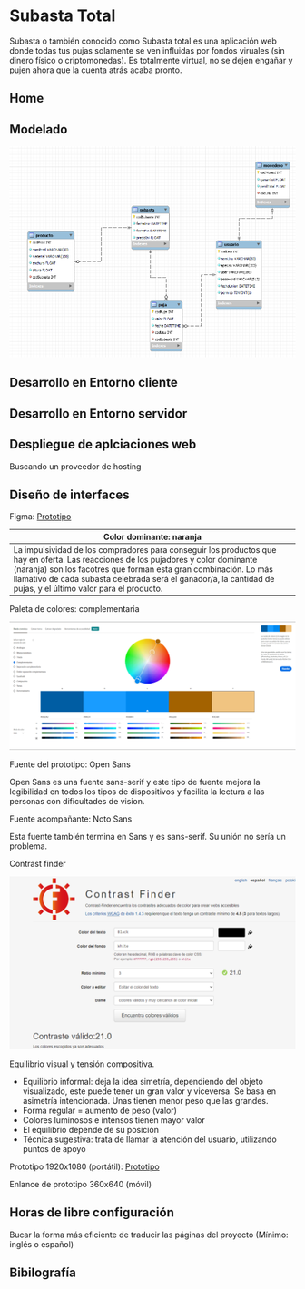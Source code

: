 # Subasta Total
Subasta o también conocido como Subasta total es una aplicación web donde todas tus pujas solamente se ven influidas por fondos viruales (sin dinero físico o criptomonedas). Es totalmente virtual, no se dejen engañar y pujen ahora que la cuenta atrás acaba pronto.

## Home


## Modelado
![Modelo de base de datos](../img/modelado.PNG)

## Desarrollo en Entorno cliente


## Desarrollo en Entorno servidor


## Despliegue de aplciaciones web
Buscando un proveedor de hosting


## Diseño de interfaces
Figma: [Prototipo](https://www.figma.com/proto/MGazLbzsWFdFpbrXs1uyWc/Prototipo-subasta?node-id=1%3A5&starting-point-node-id=1%3A5)

| Color dominante: naranja |
|---------|
| La impulsividad de los compradores para conseguir los productos que hay en oferta. Las reacciones de los pujadores y color dominante (naranja) son los facotres que forman esta gran combinación. Lo más llamativo de cada subasta celebrada será el ganador/a, la cantidad de pujas, y el último valor para el producto. |

Paleta de colores: complementaria

![Paleta de colores - Complementarias](../img/paletaColores.PNG)

Fuente del prototipo: Open Sans

Open Sans es una fuente sans-serif y este tipo de fuente mejora la legibilidad en todos los tipos de 
dispositivos y facilita la lectura a las personas con dificultades de vision.


Fuente acompañante: Noto Sans

Esta fuente también termina en Sans y es sans-serif. Su unión no sería un problema.

Contrast finder

![Mejor combinación de colores](../img/contraste.PNG)

Equilibrio visual y tensión compositiva.

- Equilibrio informal: deja la idea simetría, dependiendo del objeto visualizado, este puede tener un gran valor y viceversa. Se basa en asimetría intencionada. Unas tienen menor peso que las grandes.
- Forma regular = aumento de peso (valor)
- Colores luminosos e intensos tienen mayor valor
- El equilibrio depende de su posición
- Técnica sugestiva: trata de llamar la atención del usuario, utilizando puntos de apoyo

Prototipo 1920x1080 (portátil): [Prototipo](https://www.figma.com/proto/MGazLbzsWFdFpbrXs1uyWc/Prototipo-subasta?node-id=1%3A5&starting-point-node-id=1%3A5)

Enlance de prototipo 360x640 (móvil)

## Horas de libre configuración
Bucar la forma más eficiente de traducir las páginas del proyecto (Mínimo: inglés o español)

## Bibilografía
